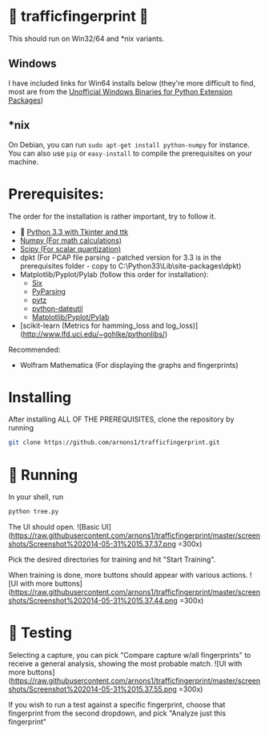 :space_invader: trafficfingerprint :space_invader:
==================
This should run on Win32/64 and *nix variants.

Windows
-------
I have included links for Win64 installs below (they're more difficult to find, most are from the [Unofficial Windows Binaries for Python Extension Packages](http://www.lfd.uci.edu/~gohlke/pythonlibs/))

*nix
----
On Debian, you can run ```sudo apt-get install python-numpy``` for instance. You can also use ```pip``` or ```easy-install``` to compile the prerequisites on your machine.

Prerequisites:
==============
The order for the installation is rather important, try to follow it.

* :snake: [Python 3.3 with Tkinter and ttk](http://www.python.org/ftp/python/3.3.5/python-3.3.5.amd64.msi)
* [Numpy (For math calculations)](http://www.lfd.uci.edu/~gohlke/pythonlibs/tid72nv9/numpy-MKL-1.8.1.win-amd64-py3.3.exe)
* [Scipy (For scalar quantization)](http://www.lfd.uci.edu/~gohlke/pythonlibs/tid72nv9/scipy-0.14.0c1.win-amd64-py3.3.exe)
* dpkt (For PCAP file parsing - patched version for 3.3 is in the prerequisites folder - copy to C:\Python33\Lib\site-packages\dpkt)
* Matplotlib/Pyplot/Pylab (follow this order for installation):
  * [Six](http://www.lfd.uci.edu/~gohlke/pythonlibs/tid72nv9/six-1.6.1.win-amd64-py3.3.exe)
  * [PyParsing](http://www.lfd.uci.edu/~gohlke/pythonlibs/tid72nv9/pyparsing-2.0.2.win-amd64-py3.3.exe)
  * [pytz](http://www.lfd.uci.edu/~gohlke/pythonlibs/tid72nv9/pytz-2014.2.win-amd64-py3.3.exe)
  * [python-dateutil](http://www.lfd.uci.edu/~gohlke/pythonlibs/tid72nv9/python-dateutil-2.2.win-amd64-py3.3.exe)
  * [Matplotlib/Pyplot/Pylab](http://www.lfd.uci.edu/~gohlke/pythonlibs/tid72nv9/matplotlib-1.3.1.win-amd64-py3.3.exe)
* [scikit-learn (Metrics for hamming_loss and log_loss)] (http://www.lfd.uci.edu/~gohlke/pythonlibs/)

Recommended:
* Wolfram Mathematica (For displaying the graphs and fingerprints)

Installing
==========
After installing ALL OF THE PREREQUISITES, clone the repository by running
```bash
git clone https://github.com/arnons1/trafficfingerprint.git
```

:running: Running
=======
In your shell, run
```bash
python tree.py
```
The UI should open.
![Basic UI](https://raw.githubusercontent.com/arnons1/trafficfingerprint/master/screenshots/Screenshot%202014-05-31%2015.37.37.png =300x)

Pick the desired directories for training and hit "Start Training".

When training is done, more buttons should appear with various actions.
![UI with more buttons](https://raw.githubusercontent.com/arnons1/trafficfingerprint/master/screenshots/Screenshot%202014-05-31%2015.37.44.png =300x)

:microscope: Testing
======

Selecting a capture, you can pick "Compare capture w/all fingerprints" to receive a general analysis, showing the most probable match.
![UI with more buttons](https://raw.githubusercontent.com/arnons1/trafficfingerprint/master/screenshots/Screenshot%202014-05-31%2015.37.55.png =300x)

If you wish to run a test against a specific fingerprint, choose that fingerprint from the second dropdown, and pick "Analyze just this fingerprint"

 